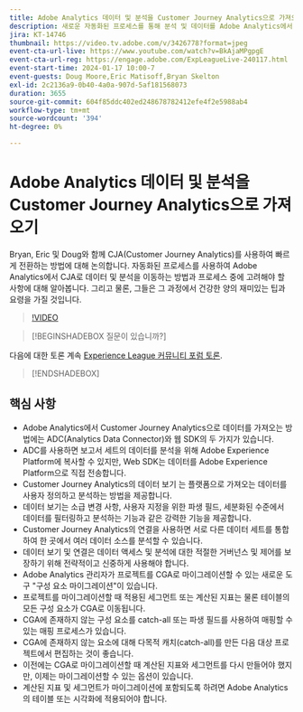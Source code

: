 ```yaml
---
title: Adobe Analytics 데이터 및 분석을 Customer Journey Analytics으로 가져오기
description: 새로운 자동화된 프로세스를 통해 분석 및 데이터를 Adobe Analytics에서 Adobe Customer Journey Analytics으로 이동하는 데 어떻게 도움이 되는지에 대해 알아봅니다.
jira: KT-14746
thumbnail: https://video.tv.adobe.com/v/3426778?format=jpeg
event-cta-url-live: https://www.youtube.com/watch?v=BkAjaMPgpgE
event-cta-url-reg: https://engage.adobe.com/ExpLeagueLive-240117.html
event-start-time: 2024-01-17 10:00-7
event-guests: Doug Moore,Eric Matisoff,Bryan Skelton
exl-id: 2c2136a9-0b40-4a0a-907d-5af181568073
duration: 3655
source-git-commit: 604f85ddc402ed248678782412efe4f2e5988ab4
workflow-type: tm+mt
source-wordcount: '394'
ht-degree: 0%

---
```


# Adobe Analytics 데이터 및 분석을 Customer Journey Analytics으로 가져오기

Bryan, Eric 및 Doug와 함께 CJA(Customer Journey Analytics)를 사용하여 빠르게 전환하는 방법에 대해 논의합니다. 자동화된 프로세스를 사용하여 Adobe Analytics에서 CJA로 데이터 및 분석을 이동하는 방법과 프로세스 중에 고려해야 할 사항에 대해 알아봅니다. 그리고 물론, 그들은 그 과정에서 건강한 양의 재미있는 팁과 요령을 가질 것입니다.

>[!VIDEO](https://video.tv.adobe.com/v/3426778/?quality=12&learn=on)

>[!BEGINSHADEBOX 질문이 있습니까?]

다음에 대한 토론 계속 [Experience League 커뮤니티 포럼 토론](https://experienceleaguecommunities.adobe.com/t5/adobe-analytics-discussions/experience-league-live-post-session-discussion-bringing-your/m-p/646093#M3582).

>[!ENDSHADEBOX]

## 핵심 사항

* Adobe Analytics에서 Customer Journey Analytics으로 데이터를 가져오는 방법에는 ADC(Analytics Data Connector)와 웹 SDK의 두 가지가 있습니다.
* ADC를 사용하면 보고서 세트의 데이터를 분석을 위해 Adobe Experience Platform에 복사할 수 있지만, Web SDK는 데이터를 Adobe Experience Platform으로 직접 전송합니다.
* Customer Journey Analytics의 데이터 보기 는 플랫폼으로 가져오는 데이터를 사용자 정의하고 분석하는 방법을 제공합니다.
* 데이터 보기는 소급 변경 사항, 사용자 지정을 위한 파생 필드, 세분화된 수준에서 데이터를 필터링하고 분석하는 기능과 같은 강력한 기능을 제공합니다.
* Customer Journey Analytics의 연결을 사용하면 서로 다른 데이터 세트를 통합하여 한 곳에서 여러 데이터 소스를 분석할 수 있습니다.
* 데이터 보기 및 연결은 데이터 액세스 및 분석에 대한 적절한 거버넌스 및 제어를 보장하기 위해 전략적이고 신중하게 사용해야 합니다.
* Adobe Analytics 관리자가 프로젝트를 CGA로 마이그레이션할 수 있는 새로운 도구 &quot;구성 요소 마이그레이션&quot;이 있습니다.
* 프로젝트를 마이그레이션할 때 적용된 세그먼트 또는 계산된 지표는 물론 테이블의 모든 구성 요소가 CGA로 이동됩니다.
* CGA에 존재하지 않는 구성 요소를 catch-all 또는 파생 필드를 사용하여 매핑할 수 있는 매핑 프로세스가 있습니다.
* CGA에 존재하지 않는 요소에 대해 다목적 캐치(catch-all)를 만든 다음 대상 프로젝트에서 편집하는 것이 좋습니다.
* 이전에는 CGA로 마이그레이션할 때 계산된 지표와 세그먼트를 다시 만들어야 했지만, 이제는 마이그레이션할 수 있는 옵션이 있습니다.
* 계산된 지표 및 세그먼트가 마이그레이션에 포함되도록 하려면 Adobe Analytics의 테이블 또는 시각화에 적용되어야 합니다.
